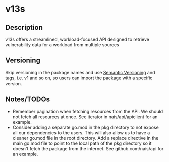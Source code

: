 # v13s

## Description

v13s offers a streamlined, workload-focused API designed to retrieve vulnerability data for a workload from multiple sources

## Versioning

Skip versioning in the package names and use [Semantic Versioning](https://semver.org/) and tags, i.e. v1 and so on, so users can import the package with a specific version.

## Notes/TODOs

* Remember pagination when fetching resources from the API. We should not fetch all resources at once. See iterator in nais/api/apiclient for an example.
* Consider adding a separate go.mod in the pkg directory to not expose all our dependencies to the users. This will also allow us to have a cleaner go.mod file in the root directory.
  Add a replace directive in the main go.mod file to point to the local path of the pkg directory so it doesn't fetch the package from the internet. See github.com/nais/api for an example.